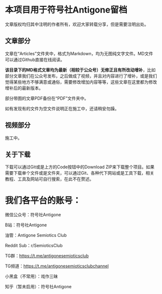 # 本项目用于符号社Antigone留档

文章版权均归其中注明的作者所有，欢迎大家转载分享，但是需要注明出处。

## 文章部分

文章在“Articles”文件夹中，格式为Markdown，均为无图纯文字文件。MD文件可以通过Github直接在线阅读。

__该目录下的MD格式文章均为最新（相较于公众号）无修正且有所改动增补__，比如部分文章我们在公众号发布，之后做成了视频，并且对内容进行了增补，或是我们觉得某些地方不够满意或通俗，需要修改增加内容等等，这些文章在这里都为修改增补后的最新版本。

部分带图的文章PDF备份在“PDF”文件夹中。 

如有发现有的文件为空文件说明正在施工中，还请稍安勿躁。

## 视频部分

施工中。

## 关于下载

下载可以通过Git或是上方的Code按钮中的Download ZIP来下载整个项目。如果需要下载单个文件或是文件夹，可以通过Git、各种代下网站或是工具下载，相关教程、工具及网站可自行搜索，在此不在赘述。

# 我们各平台的账号：
微信公众号：符号社Antigone

B站：符号社Antigone

油管：Antigone Semiotics Club

Reddit Sub：r/SemioticsClub

TG群：https://t.me/antigonesemioticsclub

TG频道：https://t.me/antigonesemioticsclubchannel

小黑盒（不常用）：戏作三昧 

知乎（暂未启用）：符号社Antigone
